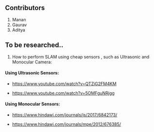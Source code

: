 ## Contributors

1. Manan
2. Gaurav
3. Aditya

## To be researched..

1. How to perform SLAM using cheap sensors , such as Ultrasonic and Monocular Camera:

  #### Using Ultrasonic Sensors:
   
   * https://www.youtube.com/watch?v=QTZiG2FM4KM
  
   * https://www.youtube.com/watch?v=5OMFguNRjgg

   #### Using Monocular Sensors:

   * https://www.hindawi.com/journals/js/2017/6842173/

   * https://www.hindawi.com/journals/mpe/2012/676385/
